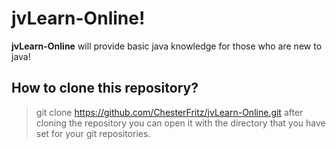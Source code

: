 # jvLearn-Online!
**jvLearn-Online** will provide basic java knowledge for those who are new to java!

## How to clone this repository?
>git clone https://github.com/ChesterFritz/jvLearn-Online.git
>after cloning the repository  you can open it with the directory that you have set for your git repositories.

